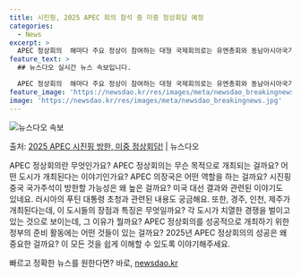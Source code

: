 ```yaml
---
title: 시진핑, 2025 APEC 회의 참석 중 미중 정상회담 예정
categories:
  - News
excerpt: >
  APEC 정상회의  해마다 주요 정상이 참여하는 대형 국제회의로는 유엔총회와 동남아시아국가연합(ASEAN) …
feature_text: >
  ## 뉴스다오 실시간 뉴스 속보입니다.

  APEC 정상회의  해마다 주요 정상이 참여하는 대형 국제회의로는 유엔총회와 동남아시아국가연합(ASEAN) …
feature_image: 'https://newsdao.kr/res/images/meta/newsdao_breakingnews.jpg'
image: 'https://newsdao.kr/res/images/meta/newsdao_breakingnews.jpg'
---
```


![뉴스다오 속보](https://newsdao.kr/res/images/meta/newsdao_breakingnews.jpg)

<p>출처: <a href="https://newsdao.kr/4069" rel="dofollow">2025 APEC 시진핑 방한, 미중 정상회담!</a> | 뉴스다오</p>

APEC 정상회의란 무엇인가요? APEC 정상회의는 무슨 목적으로 개최되는 걸까요? 어떤 도시가 개최된다는 이야기인가요? APEC 의장국은 어떤 역할을 하는 걸까요? 시진핑 중국 국가주석이 방한할 가능성은 왜 높은 걸까요? 미국 대선 결과와 관련된 이야기도 있네요. 러시아의 푸틴 대통령 초청과 관련된 내용도 궁금해요. 또한, 경주, 인천, 제주가 개최된다는데, 이 도시들의 장점과 특징은 무엇일까요? 각 도시가 치열한 경쟁을 벌이고 있는 것으로 보이는데, 그 이유가 뭘까요? APEC 정상회의를 성공적으로 개최하기 위한 정부의 준비 활동에는 어떤 것들이 있는 걸까요? 2025년 APEC 정상회의의 성공은 왜 중요한 걸까요? 이 모든 것을 쉽게 이해할 수 있도록 이야기해주세요. 

빠르고 정확한 뉴스를 원한다면? 바로, <a href="https://newsdao.kr" rel="dofollow">newsdao.kr</a>



